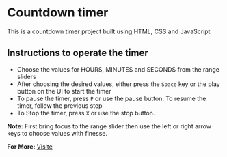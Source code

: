 # Countdown timer

This is a countdown timer project built using HTML, CSS and JavaScript

## Instructions to operate the timer

- Choose the values for HOURS, MINUTES and SECONDS from the range sliders
- After choosing the desired values, either press the `Space` key or the play button on the UI to start the timer
- To pause the timer, press `P` or use the pause button. To resume the timer, follow the previous step
- To Stop the timer, press `X` or use the stop button.

**Note:** First bring focus to the range slider then use the left or right arrow keys to choose values with finesse.

**For More:** [Visite](https://github.com/Rakshitgupta9)

